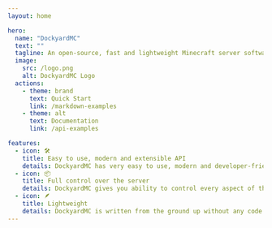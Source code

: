 ```yaml
---
layout: home

hero:
  name: "DockyardMC"
  text: ""
  tagline: An open-source, fast and lightweight Minecraft server software that's written from scratch in Kotlin
  image:
    src: /logo.png
    alt: DockyardMC Logo
  actions:
    - theme: brand
      text: Quick Start
      link: /markdown-examples
    - theme: alt
      text: Documentation
      link: /api-examples

features:
  - icon: 🛠️
    title: Easy to use, modern and extensible API
    details: DockyardMC has very easy to use, modern and developer-friendly API, making building any project with Dockyard fast and simple!
  - icon: 📦
    title: Full control over the server
    details: DockyardMC gives you ability to control every aspect of the server, including easily modifying incoming and outgoing packets
  - icon: 🪶
    title: Lightweight
    details: DockyardMC is written from the ground up without any code from Mojang and by default comes with minimal implementation. In combination with multi-threading it makes Dockard very performant
---
```



